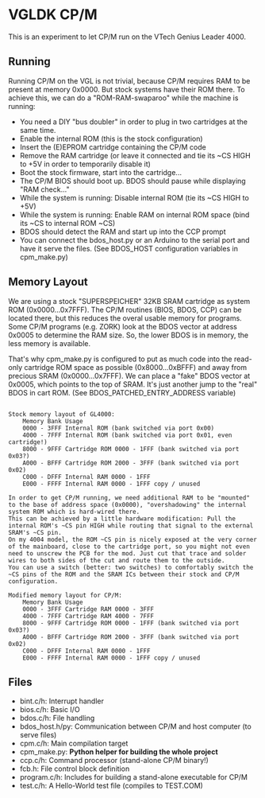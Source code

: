 # VGLDK CP/M

This is an experiment to let CP/M run on the VTech Genius Leader 4000.

## Running

Running CP/M on the VGL is not trivial, because CP/M requires RAM to be present at memory 0x0000. But stock systems have their ROM there.
To achieve this, we can do a "ROM-RAM-swaparoo" while the machine is running:
 - You need a DIY "bus doubler" in order to plug in two cartridges at the same time.
 - Enable the internal ROM (this is the stock configuration)
 - Insert the (E)EPROM cartridge containing the CP/M code
 - Remove the RAM cartridge (or leave it connected and tie its ~CS HIGH to +5V in order to temporarily disable it)
 - Boot the stock firmware, start into the cartridge...
 - The CP/M BIOS should boot up. BDOS should pause while displaying "RAM check..."
 - While the system is running: Disable internal ROM (tie its ~CS HIGH to +5V)
 - While the system is running: Enable RAM on internal ROM space (bind its ~CS to internal ROM ~CS)
 - BDOS should detect the RAM and start up into the CCP prompt
 - You can connect the bdos_host.py or an Arduino to the serial port and have it serve the files. (See BDOS_HOST configuration variables in cpm_make.py)


## Memory Layout

We are using a stock "SUPERSPEICHER" 32KB SRAM cartridge as system ROM (0x0000...0x7FFF).
The CP/M routines (BIOS, BDOS, CCP) can be located there, but this reduces the overal usable memory for programs.
Some CP/M programs (e.g. ZORK) look at the BDOS vector at address 0x0005 to determine the RAM size. So, the lower BDOS is in memory, the less memory is available.

That's why cpm_make.py is configured to put as much code into the read-only cartridge ROM space as possible (0x8000...0xBFFF) and away from precious SRAM (0x0000...0x7FFF).
We can place a "fake" BDOS vector at 0x0005, which points to the top of SRAM. It's just another jump to the "real" BDOS in cart ROM. (See BDOS_PATCHED_ENTRY_ADDRESS variable)

```

Stock memory layout of GL4000:
	Memory Bank	Usage
	0000 - 3FFF	Internal ROM (bank switched via port 0x00)
	4000 - 7FFF	Internal ROM (bank switched via port 0x01, even cartridge!)
	8000 - 9FFF	Cartridge ROM 0000 - 1FFF (bank switched via port 0x03?)
	A000 - BFFF	Cartridge ROM 2000 - 3FFF (bank switched via port 0x02)
	C000 - DFFF	Internal RAM 0000 - 1FFF
	E000 - FFFF	Internal RAM 0000 - 1FFF copy / unused

In order to get CP/M running, we need additional RAM to be "mounted" to the base of address space (0x0000), "overshadowing" the internal system ROM which is hard-wired there.
This can be achieved by a little hardware modification: Pull the internal ROM's ~CS pin HIGH while routing that signal to the external SRAM's ~CS pin.
On my 4004 model, the ROM ~CS pin is nicely exposed at the very corner of the mainboard, close to the cartridge port, so you might not even need to unscrew the PCB for the mod. Just cut that trace and solder wires to both sides of the cut and route them to the outside.
You can use a switch (better: two switches) to comfortably switch the ~CS pins of the ROM and the SRAM ICs between their stock and CP/M configuration.

Modified memory layout for CP/M:
	Memory Bank	Usage
	0000 - 3FFF	Cartridge RAM 0000 - 3FFF
	4000 - 7FFF	Cartridge RAM 4000 - 7FFF
	8000 - 9FFF	Cartridge ROM 0000 - 1FFF (bank switched via port 0x03?)
	A000 - BFFF	Cartridge ROM 2000 - 3FFF (bank switched via port 0x02)
	C000 - DFFF	Internal RAM 0000 - 1FFF
	E000 - FFFF	Internal RAM 0000 - 1FFF copy / unused

```


## Files

 - bint.c/h: Interrupt handler
 - bios.c/h: Basic I/O
 - bdos.c/h: File handling
 - bdos_host.h/py: Communication between CP/M and host computer (to serve files)
 - cpm.c/h: Main compilation target
 - cpm_make.py: **Python helper for building the whole project**
 - ccp.c/h: Command processor (stand-alone CP/M binary!)
 - fcb.h: File control block definition
 - program.c/h: Includes for building a stand-alone executable for CP/M
 - test.c/h: A Hello-World test file (compiles to TEST.COM)

